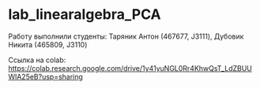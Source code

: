 # lab_linearalgebra_PCA
Работу выполнили студенты: Таряник Антон (467677, J3111), Дубовик Никита (465809, J3110)

Ссылка на colab: https://colab.research.google.com/drive/1y41yuNGL0Rr4KhwQsT_LdZBUUWlA25eB?usp=sharing
